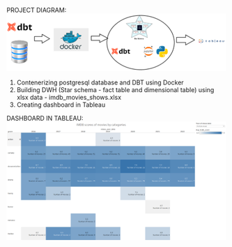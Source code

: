 PROJECT DIAGRAM:
![](images/project_diagram.png)

1. Contenerizing postgresql database and DBT using Docker
2. Building DWH (Star schema - fact table and dimensional table) using xlsx data - imdb_movies_shows.xlsx
3. Creating dashboard in Tableau


DASHBOARD IN TABLEAU:
![](images/dashboard.png)
